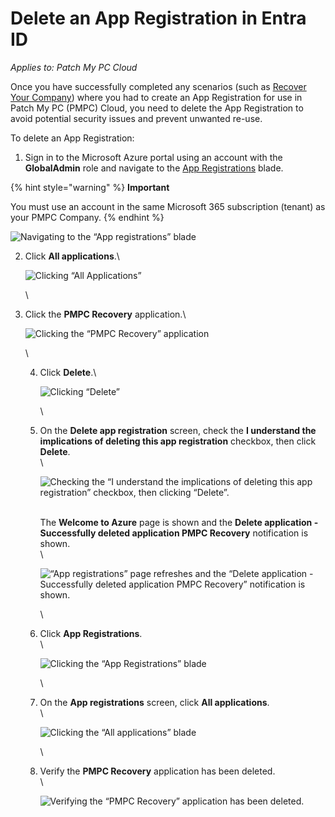 # Delete an App Registration in Entra ID

_Applies to: Patch My PC Cloud_

Once you have successfully completed any scenarios (such as [Recover Your Company](../../cloud-administration/manage-your-cloud-company/recover-your-cloud-company.md)) where you had to create an App Registration for use in Patch My PC (PMPC) Cloud, you need to delete the App Registration to avoid potential security issues and prevent unwanted re-use.

To delete an App Registration:

1. Sign in to the Microsoft Azure portal using an account with the **GlobalAdmin** role and navigate to the [App Registrations](https://portal.azure.com/#view/Microsoft_AAD_RegisteredApps/ApplicationsListBlade) blade.

{% hint style="warning" %}
**Important**

You must use an account in the same Microsoft 365 subscription (tenant) as your PMPC Company.
{% endhint %}

![Navigating to the “App registrations” blade](/_images/image-%281970%29.png-"Navigating-to-the-\"App-registrations\"-blade" "Navigating to the “App registrations” blade")

2.  Click **All applications**.\


    ![Clicking “All Applications”](/_images/image-%281971%29.png-"Clicking-\"All-Applications\"" "Clicking “All Applications”")

    \

3.  Click the **PMPC Recovery** application.\


    ![Clicking the “PMPC Recovery” application](/_images/image-%281972%29.png-"Clicking-the-\"PMPC-Recovery\"-application" "Clicking the “PMPC Recovery” application")

    \


    4.  Click **Delete**.\


        ![Clicking “Delete”](/_images/image-%281973%29.png-"Clicking-\"Delete\"" "Clicking “Delete”")

        \

    5.  On the **Delete app registration** screen, check the **I understand the implications of deleting this app registration** checkbox, then click **Delete**.\
        \


        ![Checking the “I understand the implications of deleting this app registration” checkbox, then clicking “Delete”.](/_images/image-%281974%29.png-"Checking-the-\"I-understand-the-implications-of-deleting-this-app-registration\"-checkbox,-then-clicking-\"Delete\"." "Checking the “I understand the implications of deleting this app registration” checkbox, then clicking “Delete”.")

        \
        The **Welcome to Azure** page is shown and the **Delete application - Successfully deleted application PMPC Recovery** notification is shown.\
        \


        ![“App registrations” page refreshes and the “Delete application - Successfully deleted application PMPC Recovery” notification is shown.](/_images/image-%281975%29.png-"\"App-registrations\"-page-refreshes-and-the-\"Delete-application-Successfully-deleted-application-PMPC-Recovery\"-notification-is-shown." "“App registrations” page refreshes and the “Delete application - Successfully deleted application PMPC Recovery” notification is shown.")

        \

    6.  Click **App Registrations**.\
        \


        ![Clicking the “App Registrations” blade](/_images/image-%281976%29.png-"Clicking-the-\"App-Registrations\"-blade" "Clicking the “App Registrations” blade")

        \

    7.  On the **App registrations** screen, click **All applications**.\
        \


        ![Clicking the “All applications” blade](/_images/image-%281977%29.png-"Clicking-the-\"All-applications\"-blade" "Clicking the “All applications” blade")

        \

    8.  Verify the **PMPC Recovery** application has been deleted.\
        \


        ![Verifying the “PMPC Recovery” application has been deleted.](/_images/image-%281978%29.png-"Verifying-the-\"PMPC-Recovery\"-application-has-been-deleted." "Verifying the “PMPC Recovery” application has been deleted.")
